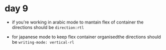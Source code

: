 # day 9

- if you're working in arabic mode to mantain flex of container the directions should be `direction:rtl`

- for japanese mode to keep flex container organisedthe directions should be `writing-mode: vertical-rl`
